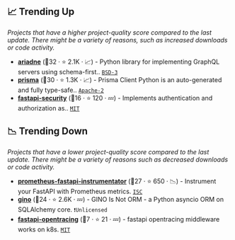 ## 📈 Trending Up

_Projects that have a higher project-quality score compared to the last update. There might be a variety of reasons, such as increased downloads or code activity._

- <b><a href="https://github.com/mirumee/ariadne">ariadne</a></b> (🥈32 ·  ⭐ 2.1K · 📈) - Python library for implementing GraphQL servers using schema-first.. <code><a href="http://bit.ly/3aKzpTv">BSD-3</a></code>
- <b><a href="https://github.com/RobertCraigie/prisma-client-py">prisma</a></b> (🥉30 ·  ⭐ 1.3K · 📈) - Prisma Client Python is an auto-generated and fully type-safe.. <code><a href="http://bit.ly/3nYMfla">Apache-2</a></code>
- <b><a href="https://github.com/jacobsvante/fastapi-security">fastapi-security</a></b> (🥉16 ·  ⭐ 120 · 💤) - Implements authentication and authorization as.. <code><a href="http://bit.ly/34MBwT8">MIT</a></code>

## 📉 Trending Down

_Projects that have a lower project-quality score compared to the last update. There might be a variety of reasons such as decreased downloads or code activity._

- <b><a href="https://github.com/trallnag/prometheus-fastapi-instrumentator">prometheus-fastapi-instrumentator</a></b> (🥉27 ·  ⭐ 650 · 📉) - Instrument your FastAPI with Prometheus metrics. <code><a href="http://bit.ly/3hkKRql">ISC</a></code>
- <b><a href="https://github.com/python-gino/gino">gino</a></b> (🥉24 ·  ⭐ 2.6K · 💤) - GINO Is Not ORM - a Python asyncio ORM on SQLAlchemy core. <code>❗Unlicensed</code>
- <b><a href="https://github.com/wesdu/fastapi-opentracing">fastapi-opentracing</a></b> (🥉7 ·  ⭐ 21 · 💤) - fastapi opentracing middleware works on k8s. <code><a href="http://bit.ly/34MBwT8">MIT</a></code>


